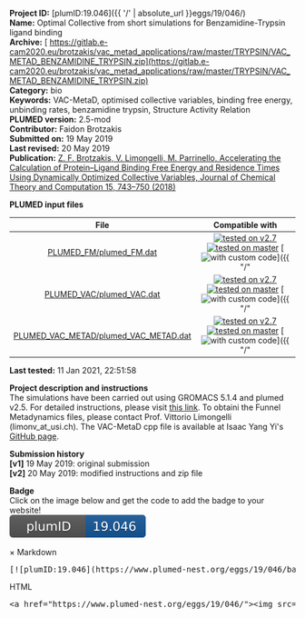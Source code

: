 **Project ID:** [plumID:19.046]({{ '/' | absolute_url }}eggs/19/046/)  
**Name:**  Optimal Collective from short simulations for Benzamidine-Trypsin ligand binding  
**Archive:** [ https://gitlab.e-cam2020.eu/brotzakis/vac_metad_applications/raw/master/TRYPSIN/VAC_METAD_BENZAMIDINE_TRYPSIN.zip](https://gitlab.e-cam2020.eu/brotzakis/vac_metad_applications/raw/master/TRYPSIN/VAC_METAD_BENZAMIDINE_TRYPSIN.zip)  
**Category:**  bio  
**Keywords:**  VAC-MetaD, optimised collective variables, binding free energy, unbinding rates, benzamidine trypsin, Structure Activity Relation  
**PLUMED version:**  2.5-mod  
**Contributor:**  Faidon Brotzakis  
**Submitted on:** 19 May 2019  
**Last revised:** 20 May 2019  
**Publication:** [Z. F. Brotzakis, V. Limongelli, M. Parrinello, Accelerating the Calculation of Protein–Ligand Binding Free Energy and Residence Times Using Dynamically Optimized Collective Variables, Journal of Chemical Theory and Computation 15, 743–750 (2018)](http://dx.doi.org/10.1021/acs.jctc.8b00934)  
  
**PLUMED input files**  
  
| File     | Compatible with |  
|:--------:|:--------:|  
| [PLUMED_FM/plumed_FM.dat](./data/PLUMED_FM/plumed_FM.dat.md) |  [![tested on v2.7](https://img.shields.io/badge/v2.7-failed-red.svg)](data/PLUMED_FM/plumed_FM.dat.plumed.stderr) [![tested on master](https://img.shields.io/badge/master-failed-red.svg)](data/PLUMED_FM/plumed_FM.dat.plumed_master.stderr) [![with custom code](https://img.shields.io/badge/with-custom_code-red.svg)]({{ "/" | absolute_url }}badges) |  
| [PLUMED_VAC/plumed_VAC.dat](./data/PLUMED_VAC/plumed_VAC.dat.md) |  [![tested on v2.7](https://img.shields.io/badge/v2.7-failed-red.svg)](data/PLUMED_VAC/plumed_VAC.dat.plumed.stderr) [![tested on master](https://img.shields.io/badge/master-failed-red.svg)](data/PLUMED_VAC/plumed_VAC.dat.plumed_master.stderr) [![with custom code](https://img.shields.io/badge/with-custom_code-red.svg)]({{ "/" | absolute_url }}badges) |  
| [PLUMED_VAC_METAD/plumed_VAC_METAD.dat](./data/PLUMED_VAC_METAD/plumed_VAC_METAD.dat.md) |  [![tested on v2.7](https://img.shields.io/badge/v2.7-failed-red.svg)](data/PLUMED_VAC_METAD/plumed_VAC_METAD.dat.plumed.stderr) [![tested on master](https://img.shields.io/badge/master-failed-red.svg)](data/PLUMED_VAC_METAD/plumed_VAC_METAD.dat.plumed_master.stderr) [![with custom code](https://img.shields.io/badge/with-custom_code-red.svg)]({{ "/" | absolute_url }}badges) |  
  
**Last tested:**  11 Jan 2021, 22:51:58
  
**Project description and instructions**  
The simulations have been carried out using GROMACS 5.1.4 and plumed v2.5. For detailed instructions, please visit [this link](https://gitlab.e-cam2020.eu/brotzakis/vac_metad_applications). To obtaini the Funnel Metadynamics files, please contact Prof. Vittorio Limongelli (limonv_at_usi.ch).  The VAC-MetaD cpp file is available at Isaac Yang Yi's [GitHub page](https://github.com/helloyesterday/PLUMED2_TICA/raw/master/src/analysis/TICA.cpp). 

  
**Submission history**  
**[v1]** 19 May 2019: original submission  
**[v2]** 20 May 2019: modified instructions and zip file  
  
**Badge**  
Click on the image below and get the code to add the badge to your website!  
<img src="./badge.svg" alt="plumeDnest:19.046" id="myBtn" class="badge">
<div id="myModal" class="modal">
  <div class="modal-content">
    <span class="close">&times;</span>
    Markdown<pre>[![plumID:19.046](https://www.plumed-nest.org/eggs/19/046/badge.svg)](https://www.plumed-nest.org/eggs/19/046/)</pre>
    HTML<pre>&lt;a href="https://www.plumed-nest.org/eggs/19/046/"&gt;&lt;img src="https://www.plumed-nest.org/eggs/19/046/badge.svg" alt="plumID:19.046"&gt;&lt;/a&gt;</pre>
  </div>
</div>
